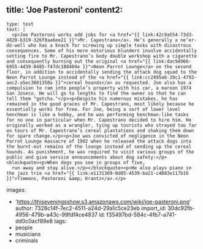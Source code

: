 title: 'Joe Pasteroni'
content2:
  -
    type: text
    text: |
      <p>Joe Pasteroni works odd jobs for <a href="{{ link:42c9a554-73d3-4820-b319-326f8aa6ee21 }}">Mr. Capestrano</a>. He’s generally a ne’er-do-well who has a knack for screwing up simple tasks with disastrous consequences. Some of his more notorious blunders involve accidentally setting fire to Mr. Capestrano’s body double workshop with a cigarette and consequently burning out the original <a href="{{ link:dac9d966-6955-4d39-8485-f47dc188404e }}">Neon Parrot Lounge</a> on the second floor, in addition to accidentally sending the attack dog squad to the Neon Parrot Lounge instead of the <a href="{{ link:cc2495a6-39c1-4793-aec2-a5ec3081350a }}">cereal hounds</a> as requested. Joe also has a compulsion to ram into people’s property with his car, a maroon 1974 San Joseco. He will go to lengths to find the owner so that he can tell them "gotcha."</p><p>Despite his numerous mistakes, he has remained in the good graces of Mr. Capestrano, most likely because he essentially works for free. For Joe, being a sort of lower level henchman is like a hobby, and he was performing henchman-like tasks for no one in particular when Mr. Capestrano decided to hire him. He originally worked as a wrangler, tying up tourists who strayed too far on tours of Mr. Capestrano’s cereal plantations and shaking them down for spare change.</p><p>Joe was convicted of negligence in the Neon Parrot Lounge massacre of 1992 when he released the attack dogs into the burnt-out remains of the lounge instead of sending up the cereal hounds. As punishment, he was required to visit various groups of the public and give service announcements about dog safety:</p><blockquote><p>When dogs you see in groups of five,
      run away and stay alive.</p></blockquote><p>He also plays piano in the jazz trio <a href="{{ link:e1131369-0d05-4539-ba21-c4883e117b16 }}">Timmons, Pasteroni &amp; Krantz</a>.</p>
images:
  - 'https://thiseveningsshow.s3.amazonaws.com/wiki/joe-pasteroni.png'
author: 7328c14f-7ec2-4511-a24d-29a1c5ce23eb
import_id: 30dc92fb-4956-479b-a43c-99fdf4ce4837
id: f35497bd-584c-4fb7-a741-dd0c0acf89e8
tags:
  - people
  - musicians
  - criminals
